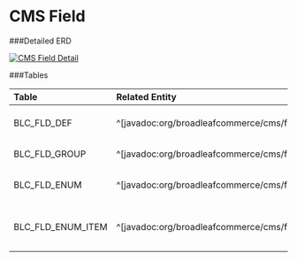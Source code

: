 # CMS Field



###Detailed ERD

[![CMS Field Detail](dataModel/CMSFieldDetailedERD.png)](_img/dataModel/CMSFieldDetailedERD.png)

###Tables

| Table               | Related Entity    | Description                                         |
|:--------------------|:------------------|:----------------------------------------------------|
|BLC_FLD_DEF          | ^[javadoc:org/broadleafcommerce/cms/field/domain/FieldDefinition]          | Defines a Broadleaf Field.  |
|BLC_FLD_GROUP        | ^[javadoc:org/broadleafcommerce/cms/field/domain/FieldGroup]          | Represents a Field Group.  |
|BLC_FLD_ENUM         | ^[javadoc:org/broadleafcommerce/cms/field/domain/FieldEnumeration]        | Represents a Field Enumeration.  |
|BLC_FLD_ENUM_ITEM    | ^[javadoc:org/broadleafcommerce/cms/field/domain/FieldEnumerationItem]          | Defines a Field Enumeration Item.  |
